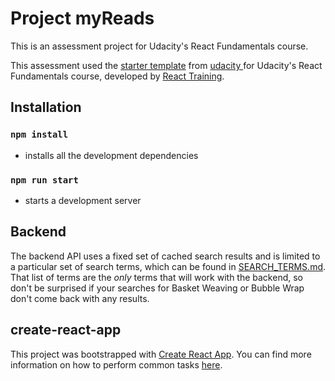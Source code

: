 # Project myReads

This is an assessment project for Udacity's React Fundamentals course.

This assessment used the [starter template](https://github.com/udacity/reactnd-project-myreads-starter) from [udacity ](https://github.com/udacity/) for Udacity's React Fundamentals course, developed by [React Training](https://reacttraining.com).

## Installation

### `npm install`
* installs all the development dependencies

### `npm run start`
* starts a development server

## Backend

The backend API uses a fixed set of cached search results and is limited to a particular set of search terms, which can be found in [SEARCH_TERMS.md](SEARCH_TERMS.md). That list of terms are the _only_ terms that will work with the backend, so don't be surprised if your searches for Basket Weaving or Bubble Wrap don't come back with any results.

## create-react-app

This project was bootstrapped with [Create React App](https://github.com/facebookincubator/create-react-app). You can find more information on how to perform common tasks [here](https://github.com/facebookincubator/create-react-app/blob/master/packages/react-scripts/template/README.md).
